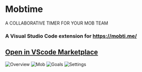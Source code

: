 # Mobtime
A COLLABORATIVE TIMER FOR YOUR MOB TEAM

### A Visual Studio Code extension for https://mobti.me/

## [Open in VScode Marketplace](https://marketplace.visualstudio.com/items?itemName=mobtime.mobtime)

![Overview](https://github.com/mobtimeapp/mobtime-vscode-extension/raw/master/screenshots/Timer.gif)
![Mob](https://github.com/mobtimeapp/mobtime-vscode-extension/raw/master/screenshots/Mob.gif)
![Goals](https://github.com/mobtimeapp/mobtime-vscode-extension/raw/master/screenshots/Goals.gif)
![Settings](https://github.com/mobtimeapp/mobtime-vscode-extension/raw/master/screenshots/settings.png)